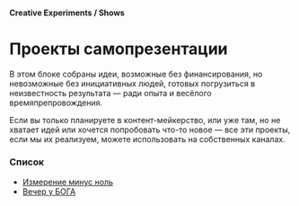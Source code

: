 #### Creative Experiments / Shows

# Проекты самопрезентации

В этом блоке собраны идеи, возможные без финансирования, но невозможные без инициативных людей, готовых погрузиться в неизвестность результата — ради опыта и весёлого времяпрепровождения.

Если вы только планируете в контент-мейкерство, или уже там, но не хватает идей или хочется попробовать что-то новое — все эти проекты, если мы их реализуем, можете использовать на собственных каналах.

### Список

- [Измерение минус ноль](/podcast-show)
- [Вечер у БОГА](/god-evening)